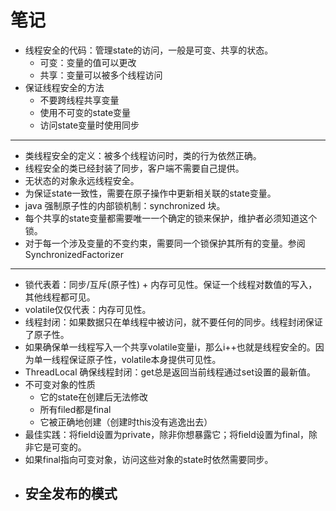 # 笔记
- 线程安全的代码：管理state的访问，一般是可变、共享的状态。
  - 可变：变量的值可以更改
  - 共享：变量可以被多个线程访问
- 保证线程安全的方法
  - 不要跨线程共享变量
  - 使用不可变的state变量
  - 访问state变量时使用同步
---
- 类线程安全的定义：被多个线程访问时，类的行为依然正确。
- 线程安全的类已经封装了同步，客户端不需要自己提供。
- 无状态的对象永远线程安全。
- 为保证state一致性，需要在原子操作中更新相关联的state变量。
- java 强制原子性的内部锁机制：synchronized 块。
- 每个共享的state变量都需要唯一一个确定的锁来保护，维护者必须知道这个锁。
- 对于每一个涉及变量的不变约束，需要同一个锁保护其所有的变量。参阅 SynchronizedFactorizer
---
- 锁代表着：同步/互斥(原子性) + 内存可见性。保证一个线程对数值的写入，其他线程都可见。
- volatile仅仅代表：内存可见性。
- 线程封闭：如果数据只在单线程中被访问，就不要任何的同步。线程封闭保证了原子性。
- 如果确保单一线程写入一个共享volatile变量i，那么i++也就是线程安全的。因为单一线程保证原子性，volatile本身提供可见性。
- ThreadLocal 确保线程封闭：get总是返回当前线程通过set设置的最新值。
- 不可变对象的性质
  - 它的state在创建后无法修改
  - 所有filed都是final
  - 它被正确地创建（创建时this没有逃逸出去）
- 最佳实践：将field设置为private，除非你想暴露它；将field设置为final，除非它是可变的。
- 如果final指向可变对象，访问这些对象的state时依然需要同步。
- 安全发布的模式
  - 